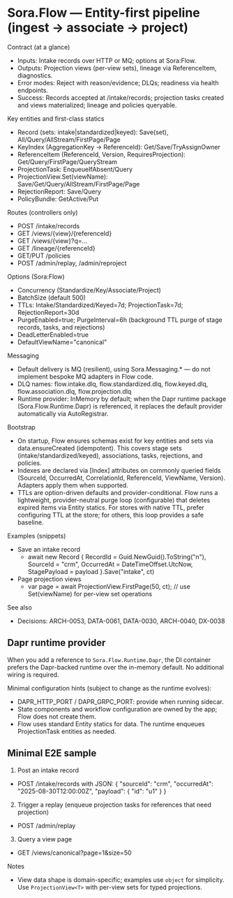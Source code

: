 ﻿# Sora.Flow — Entity-first pipeline (ingest → associate → project)

Contract (at a glance)
- Inputs: Intake records over HTTP or MQ; options at Sora:Flow.
- Outputs: Projection views (per-view sets), lineage via ReferenceItem, diagnostics.
- Error modes: Reject with reason/evidence; DLQs; readiness via health endpoints.
- Success: Records accepted at /intake/records; projection tasks created and views materialized; lineage and policies queryable.

Key entities and first-class statics
- Record (sets: intake|standardized|keyed): Save(set), All/Query/AllStream/FirstPage/Page
- KeyIndex (AggregationKey → ReferenceId): Get/Save/TryAssignOwner
- ReferenceItem (ReferenceId, Version, RequiresProjection): Get/Query/FirstPage/QueryStream
- ProjectionTask: EnqueueIfAbsent/Query
- ProjectionView<T>.Set(viewName): Save/Get/Query/AllStream/FirstPage/Page
- RejectionReport: Save/Query
- PolicyBundle: GetActive/Put

Routes (controllers only)
- POST /intake/records
- GET /views/{view}/{referenceId}
- GET /views/{view}?q=...
- GET /lineage/{referenceId}
- GET/PUT /policies
- POST /admin/replay, /admin/reproject

Options (Sora:Flow)
- Concurrency (Standardize/Key/Associate/Project)
- BatchSize (default 500)
- TTLs: Intake/Standardized/Keyed=7d; ProjectionTask=7d; RejectionReport=30d
- PurgeEnabled=true; PurgeInterval=6h (background TTL purge of stage records, tasks, and rejections)
- DeadLetterEnabled=true
- DefaultViewName="canonical"

Messaging
- Default delivery is MQ (resilient), using Sora.Messaging.* — do not implement bespoke MQ adapters in Flow code.
- DLQ names: flow.intake.dlq, flow.standardized.dlq, flow.keyed.dlq, flow.association.dlq, flow.projection.dlq
 - Runtime provider: InMemory by default; when the Dapr runtime package (Sora.Flow.Runtime.Dapr) is referenced, it replaces the default provider automatically via AutoRegistrar.

Bootstrap
- On startup, Flow ensures schemas exist for key entities and sets via data.ensureCreated (idempotent). This covers stage sets (intake/standardized/keyed), associations, tasks, rejections, and policies.
- Indexes are declared via [Index] attributes on commonly queried fields (SourceId, OccurredAt, CorrelationId, ReferenceId, ViewName, Version). Adapters apply them when supported.
- TTLs are option-driven defaults and provider-conditional. Flow runs a lightweight, provider-neutral purge loop (configurable) that deletes expired items via Entity statics. For stores with native TTL, prefer configuring TTL at the store; for others, this loop provides a safe baseline.

Examples (snippets)
- Save an intake record
  - await new Record { RecordId = Guid.NewGuid().ToString("n"), SourceId = "crm", OccurredAt = DateTimeOffset.UtcNow, StagePayload = payload }.Save("intake", ct)
- Page projection views
  - var page = await ProjectionView<UserCanonical>.FirstPage(50, ct); // use Set(viewName) for per-view set operations

See also
- Decisions: ARCH-0053, DATA-0061, DATA-0030, ARCH-0040, DX-0038

## Dapr runtime provider

When you add a reference to `Sora.Flow.Runtime.Dapr`, the DI container prefers the Dapr-backed runtime over the in-memory default. No additional wiring is required.

Minimal configuration hints (subject to change as the runtime evolves):
- DAPR_HTTP_PORT / DAPR_GRPC_PORT: provide when running sidecar.
- State components and workflow configuration are owned by the app; Flow does not create them.
- Flow uses standard Entity statics for data. The runtime enqueues ProjectionTask entities as needed.

## Minimal E2E sample

1) Post an intake record
  - POST /intake/records with JSON: { "sourceId": "crm", "occurredAt": "2025-08-30T12:00:00Z", "payload": { "id": "u1" } }
2) Trigger a replay (enqueue projection tasks for references that need projection)
  - POST /admin/replay
3) Query a view page
  - GET /views/canonical?page=1&size=50

Notes
- View data shape is domain-specific; examples use `object` for simplicity. Use `ProjectionView<T>` with per-view sets for typed projections.
